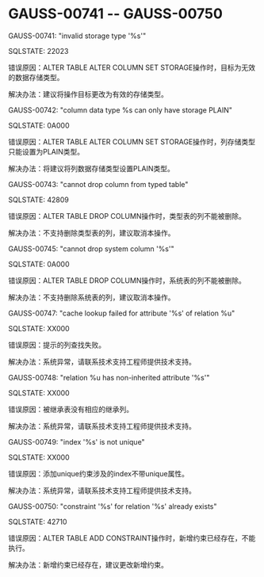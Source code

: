 # GAUSS-00741 -- GAUSS-00750<a name="ZH-CN_TOPIC_0302073122"></a>

GAUSS-00741: "invalid storage type '%s'"

SQLSTATE: 22023

错误原因：ALTER TABLE ALTER COLUMN SET STORAGE操作时，目标为无效的数据存储类型。

解决办法：建议将操作目标更改为有效的存储类型。

GAUSS-00742: "column data type %s can only have storage PLAIN"

SQLSTATE: 0A000

错误原因：ALTER TABLE ALTER COLUMN SET STORAGE操作时，列存储类型只能设置为PLAIN类型。

解决办法：将建议将列数据存储类型设置PLAIN类型。

GAUSS-00743: "cannot drop column from typed table"

SQLSTATE: 42809

错误原因：ALTER TABLE DROP COLUMN操作时，类型表的列不能被删除。

解决办法：不支持删除类型表的列，建议取消本操作。

GAUSS-00745: "cannot drop system column '%s'"

SQLSTATE: 0A000

错误原因：ALTER TABLE DROP COLUMN操作时，系统表的列不能被删除。

解决办法：不支持删除系统表的列，建议取消本操作。

GAUSS-00747: "cache lookup failed for attribute '%s' of relation %u"

SQLSTATE: XX000

错误原因：提示的列查找失败。

解决办法：系统异常，请联系技术支持工程师提供技术支持。

GAUSS-00748: "relation %u has non-inherited attribute '%s'"

SQLSTATE: XX000

错误原因：被继承表没有相应的继承列。

解决办法：系统异常，请联系技术支持工程师提供技术支持。

GAUSS-00749: "index '%s' is not unique"

SQLSTATE: XX000

错误原因：添加unique约束涉及的index不带unique属性。

解决办法：系统异常，请联系技术支持工程师提供技术支持。

GAUSS-00750: "constraint '%s' for relation '%s' already exists"

SQLSTATE: 42710

错误原因：ALTER TABLE ADD CONSTRAINT操作时，新增约束已经存在，不能执行。

解决办法：新增约束已经存在，建议更改新增约束。

